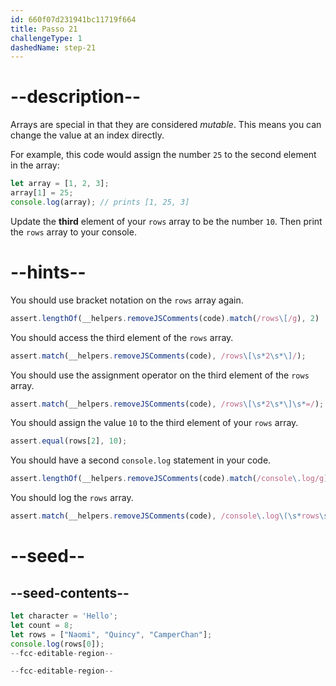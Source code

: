```yaml
---
id: 660f07d231941bc11719f664
title: Passo 21
challengeType: 1
dashedName: step-21
---
```


# --description--

Arrays are special in that they are considered <dfn>mutable</dfn>. This means you can change the value at an index directly.

For example, this code would assign the number `25` to the second element in the array:

```js
let array = [1, 2, 3];
array[1] = 25;
console.log(array); // prints [1, 25, 3]
```

Update the **third** element of your `rows` array to be the number `10`. Then print the `rows` array to your console.

# --hints--

You should use bracket notation on the `rows` array again.

```js
assert.lengthOf(__helpers.removeJSComments(code).match(/rows\[/g), 2)
```

You should access the third element of the `rows` array.

```js
assert.match(__helpers.removeJSComments(code), /rows\[\s*2\s*\]/);
```

You should use the assignment operator on the third element of the `rows` array.

```js
assert.match(__helpers.removeJSComments(code), /rows\[\s*2\s*\]\s*=/);
```

You should assign the value `10` to the third element of your `rows` array.

```js
assert.equal(rows[2], 10);
```

You should have a second `console.log` statement in your code.

```js
assert.lengthOf(__helpers.removeJSComments(code).match(/console\.log/g), 2);
```

You should log the `rows` array.

```js
assert.match(__helpers.removeJSComments(code), /console\.log\(\s*rows\s*\);?/);
```

# --seed--

## --seed-contents--

```js
let character = 'Hello';
let count = 8;
let rows = ["Naomi", "Quincy", "CamperChan"];
console.log(rows[0]);
--fcc-editable-region--

--fcc-editable-region--
```

